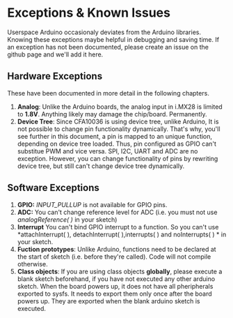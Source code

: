 # Exceptions & Known Issues

Userspace Arduino occasionaly deviates from the Arduino libraries. Knowing these exceptions maybe helpful in debugging and saving time. If an exception has not been documented, please create an issue on the github page and we'll add it here.


## Hardware Exceptions

These have been documented in more detail in the following chapters.

1. **Analog**: Unlike the Arduino boards, the analog input in i.MX28 is limited to **1.8V**. Anything likely may damage the chip/board. Permanently.
2. **Device Tree**: Since CFA10036 is using device tree, unlike Arduino, It is not possible to change pin functionality dynamically. That's why, you'll see further in this document, a pin is mapped to an unique function, depending on device tree loaded. Thus, pin configured as GPIO can't substitue PWM and vice versa. SPI, I2C, UART and ADC are no exception. However, you can change functionality of pins by rewriting device tree, but still can't change device tree dynamically.

## Software Exceptions


1. **GPIO:** *INPUT_PULLUP* is not available for GPIO pins.
2. **ADC:** You can't change reference level for ADC (i.e. you must not use *analogReference( )* in your sketch)
2. **Interrupt** You can't bind GPIO interrupt to a function. So you can't use *attachInterrupt( ), detachInterrupt( ),interrupts( ) and noInterrupts( ) * in your sketch.
2. **Fuction prototypes**: Unlike Arduino, functions need to be declared at the start of sketch (i.e. before they're called). Code will not compile otherwise.
3. **Class objects**: If you are using class objects **globally**, please execute a blank sketch beforehand, if you have not executed any other arduino sketch. When the board powers up, it does not have all pheripherals exported to sysfs. It needs to export them only once after the board powers up. They are exported when the blank arduino sketch is executed.
